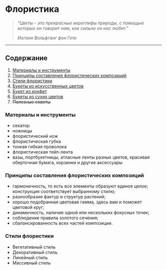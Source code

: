 # **Флористика**

>*"Цветы - это прекрасные иероглифы природы, с помощью которых он говорит нам, как сильно он нас любит."*
> 
>*Иоганн Вольфганг фон Гете*
---
## **Содержание**
1. [Материалы и инструменты](#материалы-и-инструменты) 
2. [Принципы составления флористических композиций](#принципы-составления-флористических-композиций)
3. [Стили флористики](#стили-флористики)
4. [Букеты из искусственных цветов](https://tsvety-bukety.ru/kak-sdelat-iskusstvennyj-buket-svoimi-rukami?ysclid=lasmrb42ou313595453)
5. [Букет из конфет](https://gidrukodeliya.ru/bukety-iz-konfet?ysclid=lasmu9q3nm823495756)
6. [Букеты из сухих цветов](https://7dach.ru/MarinaGerasimenko/kak-ukrasit-svoy-dom-ispolzuya-zasushennye-listya-i-cvety-13161.html)
6. ~~Полезные советы~~

### **Материалы и инструменты**

* секатор
* ножницы
* флористический нож
* флористическая губка
* тонкая гибкая проволока
* флористическая тейп-лента
* вазы, портбукетницы, атласные ленты разных цветов, красивая оберточная бумага, корзинки и другие аксессуары

### **Принципы составления флористических композиций**

* гармоничность, то есть все элементы образуют единое целое; конструкция соответствует выбранному стилю; 
* разнообразие фактур и структур растений;
 * хорошо подобранная цветовая гамма, здесь вам и поможет цветовой круг; 
 * динамичность, наличие одной или нескольких фокусных точек; 
 * соблюдение правила золотого сечения; 
 * сбалансированность всех частей композиции.

### **Стили флористики**
* Вегетативный стиль
* Декоративный стиль
* Линейный стиль
* Массивный стиль

